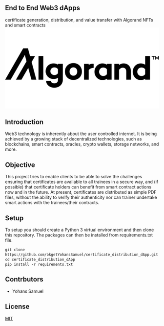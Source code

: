 ## End to End Web3 dApps
certificate generation, distribution, and value transfer with Algorand NFTs and smart contracts
![Algorand](./screenshots/Algorand_Logo.jpg)
## Introduction
Web3 technology is inherently about the user controlled internet. It is being achieved by a growing stack of decentralized technologies, such as blockchains, smart contracts, oracles, crypto wallets, storage networks, and more. 

## Objective
This project tries to enable clients to be able to solve the challenges ensuring that certificates are available to all trainees in a secure way, and (if possible) that certificate holders can benefit from smart contract actions now and in the future.  At present, certificates are distributed as simple PDF files, without the ability to verify their authenticity nor can trainer undertake smart actions with the trainees/their contracts.

## Setup
To setup you should create a Python 3 virtual environment and then clone this repository. The packages can then be installed from requirements.txt file.

``` 
git clone https://github.com/bkgetYohansSamuel/certificate_distribution_dApp.git
cd certificate_distribution_dApp
pip install -r requirements.txt
```

## Contrbutors
- Yohans Samuel

## License
[MIT](https://choosealicense.com/licenses/mit/)

